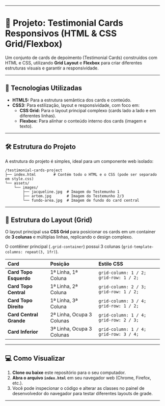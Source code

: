 
-----

# 📝 Projeto: Testimonial Cards Responsivos (HTML & CSS Grid/Flexbox)

Um conjunto de cards de depoimento (Testimonial Cards) construídos com HTML e CSS, utilizando **Grid Layout** e **Flexbox** para criar diferentes estruturas visuais e garantir a responsividade.

-----

## 🚀 Tecnologias Utilizadas

  * **HTML5:** Para a estrutura semântica dos cards e conteúdo.
  * **CSS3:** Para estilização, layout e responsividade, com foco em:
      * **CSS Grid:** Para o layout principal complexo (cards lado a lado e em diferentes linhas).
      * **Flexbox:** Para alinhar o conteúdo interno dos cards (imagem e texto).

-----

## 🛠️ Estrutura do Projeto

A estrutura do projeto é simples, ideal para um componente web isolado:

```
/testimonial-cards-project
├── index.html        # Contém todo o HTML e o CSS (pode ser separado em style.css)
└── assets/
    └── images/
        ├── jacqueline.jpg  # Imagem do Testemunho 1
        ├── artem.jpg       # Imagem do Testemunho 2/3
        └── fundo-area.jpg  # Imagem de fundo do card central
```

-----

## 📄 Estrutura do Layout (Grid)

O layout principal usa **CSS Grid** para posicionar os cards em um container de **3 colunas** e múltiplas linhas, replicando o design complexo.

O contêiner principal (`.grid-container`) possui 3 colunas (`grid-template-columns: repeat(3, 1fr)`).

| Card | Posição | Estilo CSS |
| :--- | :--- | :--- |
| **Card Topo Esquerdo** | 1ª Linha, 1ª Coluna | `grid-column: 1 / 2; grid-row: 1 / 2;` |
| **Card Topo Central** | 1ª Linha, 2ª Coluna | `grid-column: 2 / 3; grid-row: 1 / 2;` |
| **Card Topo Direito** | 1ª Linha, 3ª Coluna | `grid-column: 3 / 4; grid-row: 1 / 2;` |
| **Card Central Grande** | 2ª Linha, Ocupa 3 Colunas | `grid-column: 1 / 4; grid-row: 2 / 3;` |
| **Card Inferior** | 3ª Linha, Ocupa 3 Colunas | `grid-column: 1 / 4; grid-row: 3 / 4;` |

-----

## 💻 Como Visualizar

1.  **Clone ou baixe** este repositório para o seu computador.
2.  **Abra o arquivo `index.html`** em seu navegador web (Chrome, Firefox, etc.).
3.  Você pode inspecionar o código e alterar as classes no painel de desenvolvedor do navegador para testar diferentes layouts de grade.

-----

